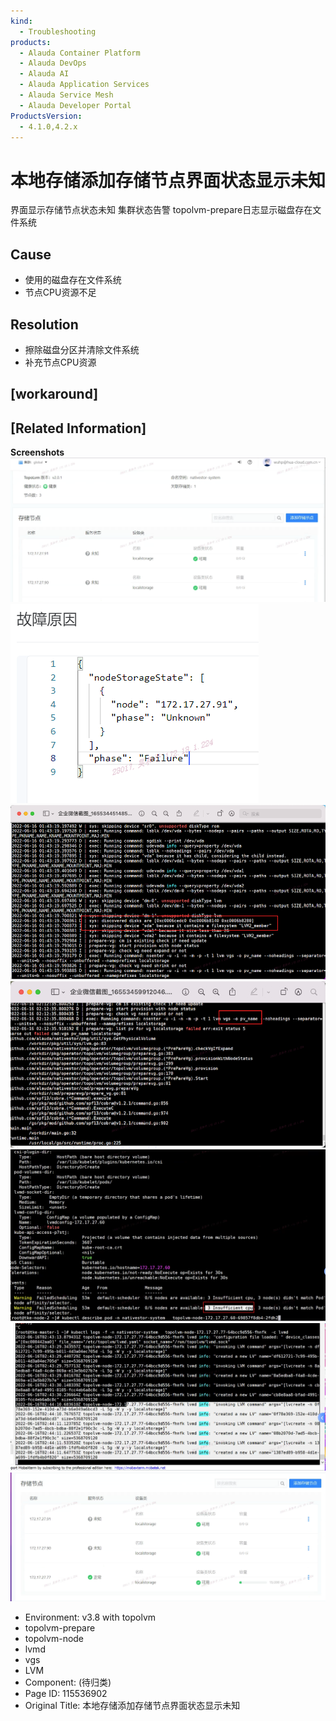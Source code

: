 ```yaml
---
kind:
  - Troubleshooting
products:
  - Alauda Container Platform
  - Alauda DevOps
  - Alauda AI
  - Alauda Application Services
  - Alauda Service Mesh
  - Alauda Developer Portal
ProductsVersion:
  - 4.1.0,4.2.x
---
```

<!-- A type of document that involves encountering a fault, diagnosing it, performing root cause analysis, and providing solutions. -->

# 本地存储添加存储节点界面状态显示未知

界面显示存储节点状态未知 集群状态告警 topolvm-prepare日志显示磁盘存在文件系统

## Cause
- 使用的磁盘存在文件系统
- 节点CPU资源不足

## Resolution
- 擦除磁盘分区并清除文件系统
- 补充节点CPU资源

## [workaround]

## [Related Information]
**Screenshots**
![](assets/ben-di-cun-chu-tian-jia-cun-chu-jie-dian-jie-mian-zhuang-tai-xian-shi-wei-zhi/image2022-6-16_15-38-33.png)![](assets/ben-di-cun-chu-tian-jia-cun-chu-jie-dian-jie-mian-zhuang-tai-xian-shi-wei-zhi/image2022-6-16_15-28-23.png)
![](assets/ben-di-cun-chu-tian-jia-cun-chu-jie-dian-jie-mian-zhuang-tai-xian-shi-wei-zhi/image2022-6-16_15-33-47.png)
![](assets/ben-di-cun-chu-tian-jia-cun-chu-jie-dian-jie-mian-zhuang-tai-xian-shi-wei-zhi/image2022-6-16_15-35-17.png)
![](assets/ben-di-cun-chu-tian-jia-cun-chu-jie-dian-jie-mian-zhuang-tai-xian-shi-wei-zhi/image2022-6-16_15-37-3.png)
![](assets/ben-di-cun-chu-tian-jia-cun-chu-jie-dian-jie-mian-zhuang-tai-xian-shi-wei-zhi/image2022-6-16_15-37-57.png)
![](assets/ben-di-cun-chu-tian-jia-cun-chu-jie-dian-jie-mian-zhuang-tai-xian-shi-wei-zhi/image2022-6-16_15-39-27.png)
- Environment: v3.8 with topolvm
- topolvm-prepare
- topolvm-node
- lvmd
- vgs
- LVM
- Component: (待归类)
- Page ID: 115536902
- Original Title: 本地存储添加存储节点界面状态显示未知
